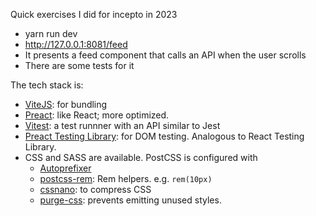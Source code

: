Quick exercises I did for incepto in 2023 

- yarn run dev
- http://127.0.0.1:8081/feed
- It presents a feed component that calls an API when the user scrolls
- There are some tests for it

The tech stack is:

- [ViteJS](https://vitejs.dev/): for bundling
- [Preact](): like React; more optimized.
- [Vitest](https://vitest.dev/): a test runnner with an API similar to Jest
- [Preact Testing Library](https://preactjs.com/guide/v10/preact-testing-library/): for DOM testing. Analogous to React Testing Library.
- CSS and SASS are available. PostCSS is configured with
  - [Autoprefixer](https://github.com/postcss/autoprefixer#readme)
  - [postcss-rem](https://github.com/pierreburel/postcss-rem): Rem helpers. e.g. `rem(10px)`
  - [cssnano](https://cssnano.co/): to compress CSS
  - [purge-css](https://purgecss.com/): prevents emitting unused styles.

